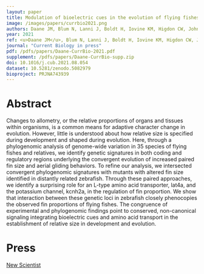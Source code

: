 ```yaml
---
layout: paper
title: Modulation of bioelectric cues in the evolution of flying fishes
image: /images/papers/currbio2021.png
authors: Daane JM, Blum N, Lanni J, Boldt H, Iovine KM, Higdon CW, Johnson SL, Lovejoy NR, Harris MP.
year: 2021
ref: <u>Daane JM</u>, Blum N, Lanni J, Boldt H, Iovine KM, Higdon CW, Johnson SL, Lovejoy NR, Harris MP. 2021. <i>Current Biology</i> in press
journal: "Current Biology in press"
pdf: /pdfs/papers/Daane-CurrBio-2021.pdf
supplement: /pdfs/papers/Daane-CurrBio-supp.zip
doi: 10.1016/j.cub.2021.08.054
dataset: 10.5281/zenodo.5082979
bioproject: PRJNA743939
---
```


# Abstract
Changes to allometry, or the relative proportions of organs and tissues within organisms, is a common means for adaptive character change in evolution. However, little is understood about how relative size is specified during development and shaped during evolution. Here, through a phylogenomic analysis of genome-wide variation in 35 species of flying fishes and relatives, we identify genetic signatures in both coding and regulatory regions underlying the convergent evolution of increased paired fin size and aerial gliding behaviors. To refine our analysis, we intersected convergent phylogenomic signatures with mutants with altered fin size identified in distantly related zebrafish. Through these paired approaches, we identify a surprising role for an L-type amino acid transporter, lat4a, and the potassium channel, kcnh2a, in the regulation of fin proportion. We show that interaction between these genetic loci in zebrafish closely phenocopies the observed fin proportions of flying fishes. The congruence of experimental and phylogenomic findings point to conserved, non-canonical signaling integrating bioelectric cues and amino acid transport in the establishment of relative size in development and evolution.


# Press

 [New Scientist](https://www.newscientist.com/article/2271377-altered-bioelectric-genes-give-zebrafish-wings-like-flying-fish/)
